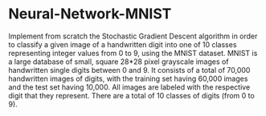 # Neural-Network-MNIST
Implement from scratch the Stochastic Gradient Descent algorithm in order to classify a given image of a handwritten digit into one of 10 classes representing integer values from 0 to 9, using the MNIST dataset.
MNIST is a large database of small, square 28*28 pixel grayscale images of handwritten single digits between 0 and 9. It consists of a total of 70,000 handwritten images of digits, with the training set having 60,000 images and the test set having 10,000. All images are labeled with the respective digit that they represent. There are a total of 10 classes of digits (from 0 to 9).
